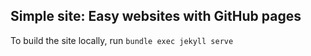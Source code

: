 ## Simple site: Easy websites with GitHub pages

To build the site locally, run `bundle exec jekyll serve`